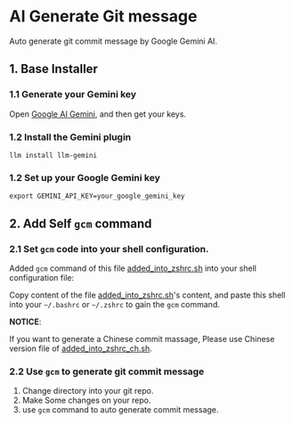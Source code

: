 # AI Generate Git message
Auto generate git commit message by Google Gemini AI.

## 1. Base Installer

### 1.1 Generate your Gemini key

Open [Google AI Gemini](https://aistudio.google.com/app/apikey), and then get your keys.

### 1.2 Install the Gemini plugin

```
llm install llm-gemini
```

### 1.2 Set up your Google Gemini key

```
export GEMINI_API_KEY=your_google_gemini_key
```

## 2. Add Self `gcm` command

### 2.1 Set `gcm` code into your shell configuration.

Added `gcm` command of this file [added_into_zshrc.sh](/added_into_zshrc.sh) into your shell configuration file:

Copy content of the file [added_into_zshrc.sh](/added_into_zshrc.sh)'s content, and paste this shell into your `~/.bashrc` or `~/.zshrc` to gain the `gcm` command.

**NOTICE**:

If you want to generate a Chinese commit massage, Please use Chinese version file of [added_into_zshrc_ch.sh](/added_into_zshrc_ch.sh).

### 2.2 Use `gcm` to generate git commit message

1. Change directory into your git repo.
2. Make Some changes on your repo.
3. use `gcm` command to auto generate commit message.

